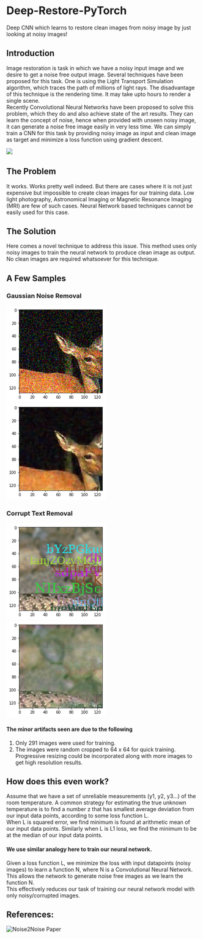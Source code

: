 # Deep-Restore-PyTorch
Deep CNN which learns to restore clean images from noisy image by just looking at noisy images!

## Introduction
Image restoration is task in which we have a noisy input image and we desire to get a noise free output image. Several techniques have been proposed for this task. One is using the Light Transport Simulation algorithm, which traces the path of millions of light rays. The disadvantage of this technique is the rendering time. It may take upto hours to render a single scene.</br>
Recently Convolutional Neural Networks have been proposed to solve this problem, which they do and also achieve state of the art results. They can learn the concept of noise, hence when provided with unseen noisy image, it can generate a noise free image easily in very less time. We can simply train a CNN for this task by providing noisy image as input and clean image as target and minimize a loss function using gradient descent.

![](http://zinggadget.com/wp-content/uploads/2018/07/Noise2Noise-Nvidia-Kecerdasan-Buatan.jpg)

## The Problem
It works. Works pretty well indeed. But there are cases where it is not just expensive but impossible to create clean images for our training data. Low light photography, Astronomical Imaging or Magnetic Resonance Imaging (MRI) are few of such cases. Neural Network based techniques cannot be easily used for this case.

## The Solution
Here comes a novel technique to address this issue. This method uses only noisy images to train the neural network to produce clean image as output. No clean images are required whatsoever for this technique.

## A Few Samples
### Gaussian Noise Removal
![](imgs/index4.png) ![](imgs/index3.png)
### Corrupt Text Removal
![](imgs/index2.png) ![](imgs/index.png)

#### The minor artifacts seen are due to the following
1. Only 291 images were used for training.
2. The images were random cropped to 64 x 64 for quick training.</br>
Progressive resizing could be incorporated along with more images to get high resolution results.

## How does this even work?
Assume that we have a set of unreliable measurements (y1, y2, y3...) of the room temperature. A common strategy for estimating the true unknown temperature is to find a number z that has smallest average deviation from our input data points, according to some loss function L. </br>
When L is squared error, we find minimum is found at arithmetic mean of our input data points. Similarly when L is L1 loss, we find the minimum to be at the median of our input data points.</br>
#### We use similar analogy here to train our neural network.
Given a loss function L, we minimize the loss with input datapoints (noisy images) to learn a function N, where N is a Convolutional Neural Network. This allows the network to generate noise free images as we learn the function N. </br>
This effectively reduces our task of training our neural network model with only noisy/corrupted images.

## References:
![Noise2Noise Paper](https://arxiv.org/abs/1803.04189)

